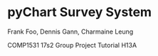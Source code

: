 # pyChart Survey System
Frank Foo, Dennis Gann, Charmaine Leung

COMP1531 17s2 Group Project
Tutorial H13A
